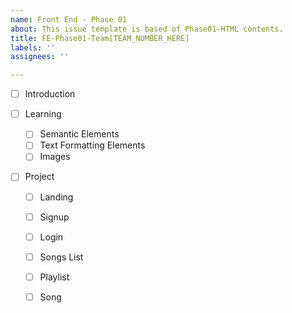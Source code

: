 ```yaml
---
name: Front End - Phase 01
about: This issue template is based of Phase01-HTML contents.
title: FE-Phase01-Team[TEAM_NUMBER_HERE]
labels: ''
assignees: ''

---
```


- [ ] Introduction
- [ ] Learning

  - [ ] Semantic Elements
  - [ ] Text Formatting Elements
  - [ ] Images

- [ ] Project
  - [ ] Landing
  - [ ] Signup
  - [ ] Login
  - [ ] Songs List
  - [ ] Playlist
  - [ ] Song
  
